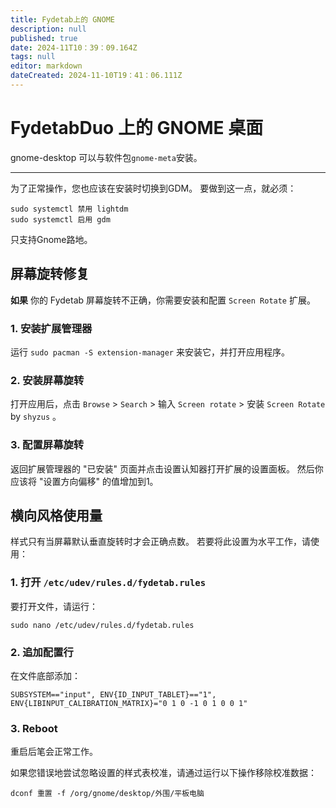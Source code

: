 ```yaml
---
title: Fydetab上的 GNOME
description: null
published: true
date: 2024-11T10：39：09.164Z
tags: null
editor: markdown
dateCreated: 2024-11-10T19：41：06.111Z
---
```


# FydetabDuo 上的 GNOME 桌面

gnome-desktop 可以与软件包`gnome-meta`安装。

---

为了正常操作，您也应该在安装时切换到GDM。 要做到这一点，就必须：

```
sudo systemctl 禁用 lightdm
sudo systemctl 启用 gdm
```

只支持Gnome路地。

## 屏幕旋转修复

**如果** 你的 Fydetab 屏幕旋转不正确，你需要安装和配置 `Screen Rotate` 扩展。

### 1. 安装扩展管理器

运行 `sudo pacman -S extension-manager` 来安装它，并打开应用程序。

### 2. 安装屏幕旋转

打开应用后，点击 `Browse` > `Search` > 输入 `Screen rotate` > 安装 `Screen Rotate` by `shyzus` 。

### 3. 配置屏幕旋转

返回扩展管理器的 "已安装" 页面并点击设置认知器打开扩展的设置面板。
然后你应该将 "设置方向偏移" 的值增加到1。

## 横向风格使用量

样式只有当屏幕默认垂直旋转时才会正确点数。
若要将此设置为水平工作，请使用：

### 1. 打开 `/etc/udev/rules.d/fydetab.rules`

要打开文件，请运行：

```
sudo nano /etc/udev/rules.d/fydetab.rules
```

### 2. 追加配置行

在文件底部添加：

```
SUBSYSTEM=="input", ENV{ID_INPUT_TABLET}=="1", ENV{LIBINPUT_CALIBRATION_MATRIX}="0 1 0 -1 0 1 0 0 1"
```

### 3. Reboot

重启后笔会正常工作。

如果您错误地尝试忽略设置的样式表校准，请通过运行以下操作移除校准数据：

```
dconf 重置 -f /org/gnome/desktop/外围/平板电脑
```
